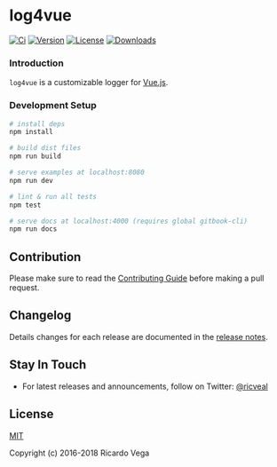# log4vue
[![Ci](https://img.shields.io/circleci/project/github/ricveal/log4vue.svg)](https://circleci.com/gh/ricveal/log4vue) [![Version](https://img.shields.io/npm/v/log4vue.svg)](https://www.npmjs.com/package/log4vue) [![License](https://img.shields.io/npm/l/log4vue.svg)](https://www.npmjs.com/package/log4vue) [![Downloads](https://img.shields.io/npm/dm/log4vue.svg)](https://www.npmjs.com/package/log4vue)

### Introduction

`log4vue` is a customizable logger for [Vue.js](http://vuejs.org).

### Development Setup

``` bash
# install deps
npm install

# build dist files
npm run build

# serve examples at localhost:8080
npm run dev

# lint & run all tests
npm test

# serve docs at localhost:4000 (requires global gitbook-cli)
npm run docs
```


## Contribution

Please make sure to read the [Contributing Guide](https://github.com/ricveal/log4vue/blob/develop/.github/CONTRIBUTING.md) before making a pull request.

## Changelog

Details changes for each release are documented in the [release notes](https://github.com/ricveal/log4vue/releases).

## Stay In Touch

- For latest releases and announcements, follow on Twitter: [@ricveal](https://twitter.com/ricveal)

## License

[MIT](http://opensource.org/licenses/MIT)

Copyright (c) 2016-2018 Ricardo Vega


